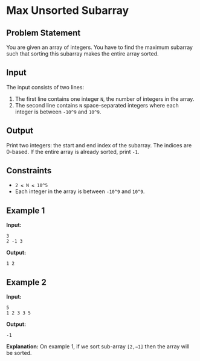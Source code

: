# Max Unsorted Subarray

## Problem Statement

You are given an array of integers. You have to find the maximum subarray such that sorting this subarray makes the entire array sorted.

## Input

The input consists of two lines:
1. The first line contains one integer `N`, the number of integers in the array.
2. The second line contains `N` space-separated integers where each integer is between `-10^9` and `10^9`.

## Output

Print two integers: the start and end index of the subarray. The indices are 0-based. If the entire array is already sorted, print `-1`.

## Constraints

- `2 ≤ N ≤ 10^5`
- Each integer in the array is between `-10^9` and `10^9`.

## Example 1

**Input:**
```
3
2 -1 3
```
**Output:**
```
1 2
```
## Example 2

**Input:**
```
5
1 2 3 3 5
```
**Output:**
```
-1
```

**Explanation:**
On example 1, if we sort sub-array `[2,−1]` then the array will be sorted.
